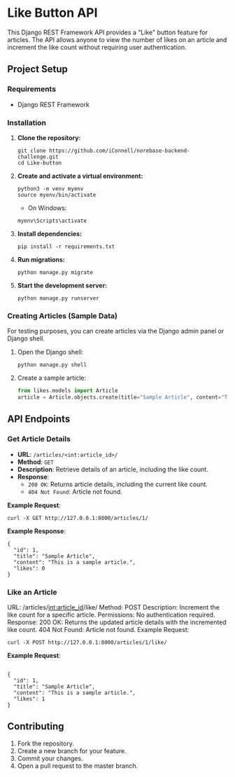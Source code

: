 # Like Button API

This Django REST Framework API provides a "Like" button feature for articles. The API allows anyone to view the number of likes on an article and increment the like count without requiring user authentication.


## Project Setup

### Requirements
- Django REST Framework

### Installation

1. **Clone the repository:**

    ```
    git clone https://github.com/iConnell/norebase-backend-challenge.git
    cd Like-button
    ```

2. **Create and activate a virtual environment:**

    ```
    python3 -m venv myenv
    source myenv/bin/activate
    ```

    - On Windows:

    ```
    myenv\Scripts\activate
    ```

3. **Install dependencies:**

    ```
    pip install -r requirements.txt
    ```

4. **Run migrations:**

    ```
    python manage.py migrate
    ```

5. **Start the development server:**

    ```
    python manage.py runserver
    ```

### Creating Articles (Sample Data)
For testing purposes, you can create articles via the Django admin panel or Django shell.

1. Open the Django shell:

    ```
    python manage.py shell
    ```

2. Create a sample article:

    ```python
    from likes.models import Article  
    article = Article.objects.create(title="Sample Article", content="This is a sample article.")
    ```

## API Endpoints

### Get Article Details

- **URL**: `/articles/<int:article_id>/`
- **Method**: `GET`
- **Description**: Retrieve details of an article, including the like count.
- **Response**:
  - `200 OK`: Returns article details, including the current like count.
  - `404 Not Found`: Article not found.

**Example Request**:

```
curl -X GET http://127.0.0.1:8000/articles/1/
```
**Example Response**:

```
{
  "id": 1,
  "title": "Sample Article",
  "content": "This is a sample article.",
  "likes": 0
}
```


### Like an Article
URL: /articles/<int:article_id>/like/
Method: POST
Description: Increment the like count for a specific article.
Permissions: No authentication required.
Response:
200 OK: Returns the updated article details with the incremented like count.
404 Not Found: Article not found.
Example Request:

```
curl -X POST http://127.0.0.1:8000/articles/1/like/
```
**Example Request**:

```

{
  "id": 1,
  "title": "Sample Article",
  "content": "This is a sample article.",
  "likes": 1
}
```

## Contributing

1. Fork the repository.
2. Create a new branch for your feature.
3. Commit your changes.
4. Open a pull request to the master branch.
